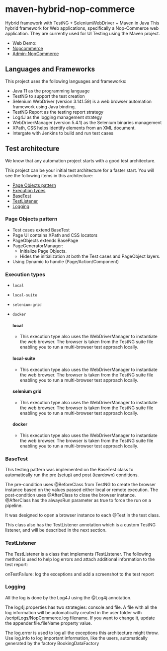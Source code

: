 # maven-hybrid-nop-commerce
Hybrid framework with TestNG + SeleniumWebDriver + Maven in Java
This hybrid framework for Web applications, specifically a Nop-Commerce web application. They are currently used for UI Testing using the Maven project.
- Web Demo:
 - [Nopcommerce](https://demo.nopcommerce.com/)
 - [Admin-NopCommerce](https://admin-demo.nopcommerce.com/)
 
## Languages and Frameworks
This project uses the following languages and frameworks:

- Java 11 as the programming language
- TestNG to support the test creation
- Selenium WebDriver (version 3.141.59) is a web browser automation framework using Java binding.
- TestNG Report as the testing report strategy
- Log4J as the logging management strategy
- WebDriverManager (version 5.4.1) as the Selenium binaries management
- XPath, CSS helps identify elements from an XML document.
- Intergate with Jenkins to build and run test cases

## Test architecture
We know that any automation project starts with a good test architecture.

This project can be your initial test architecture for a faster start. You will see the following items in this architecture:

- [Page Objects pattern](https://github.com/TuongNguyenDong/maven-hybrid-nopcommerce/blob/master/README.md#page-objects-pattern)
- [Execution types](https://github.com/TuongNguyenDong/maven-hybrid-nopcommerce/blob/master/README.md#execution-types)
- [BaseTest](https://github.com/TuongNguyenDong/maven-hybrid-nopcommerce/blob/master/README.md#basetest)
- [TestListener](https://github.com/TuongNguyenDong/maven-hybrid-nopcommerce/blob/master/README.md#testlistener)
- [Logging](https://github.com/TuongNguyenDong/maven-hybrid-nopcommerce/blob/master/README.md#logging)

### Page Objects pattern
- Test cases extend BaseTest
- Page UI contains XPath and CSS locators
- PageObjects extends BasePage
- PageGeneratorManager:
  - Initialize Page Objects.
  - Hides the initialization at both the Test cases and PageObject layers.
- Using Dynamic to handle (Page/Action/Component)

### Execution types

- `local`
- `local-suite`
- `selenium-grid`
- `docker`


  #### local
  - This execution type also uses the WebDriverManager to instantiate the web browser. The browser is taken from the TestNG suite file enabling you to run a multi-browser test approach locally.
 
  #### local-suite
  - This execution type also uses the WebDriverManager to instantiate the web browser. The browser is taken from the TestNG suite file enabling you to run a multi-browser test approach locally.
  
  #### selenium grid
  - This execution type also uses the WebDriverManager to instantiate the web browser. The browser is taken from the TestNG suite file enabling you to run a multi-browser test approach locally.
  
  #### docker
  - This execution type also uses the WebDriverManager to instantiate the web browser. The browser is taken from the TestNG suite file enabling you to run a multi-browser test approach locally.
 
  
### BaseTest

This testing pattern was implemented on the BaseTest class to automatically run the pre (setup) and post (teardown) conditions.

The pre-condition uses @BeforeClass from TestNG to create the browser instance based on the values passed either local or remote execution. The post-condition uses @AfterClass to close the browser instance. @AfterClass has the alwaysRun parameter as true to force the run on a pipeline.

It was designed to open a browser instance to each @Test in the test class.

This class also has the TestListener annotation which is a custom TestNG listener, and will be described in the next section.

###  TestListener

The TestListener is a class that implements ITestListener. The following method is used to help log errors and attach additional information to the test report:

onTestFailure: log the exceptions and add a screenshot to the test report


###  Logging
All the log is done by the Log4J using the @Log4j annotation.

The log4j.properties has two strategies: console and file. A file with all the log information will be automatically created in the user folder with /scriptLogs/NopCommerce.log filename. If you want to change it, update the appender.file.fileName property value.

The log.error is used to log all the exceptions this architecture might throw. Use log.info to log important information, like the users, automatically generated by the factory BookingDataFactory



